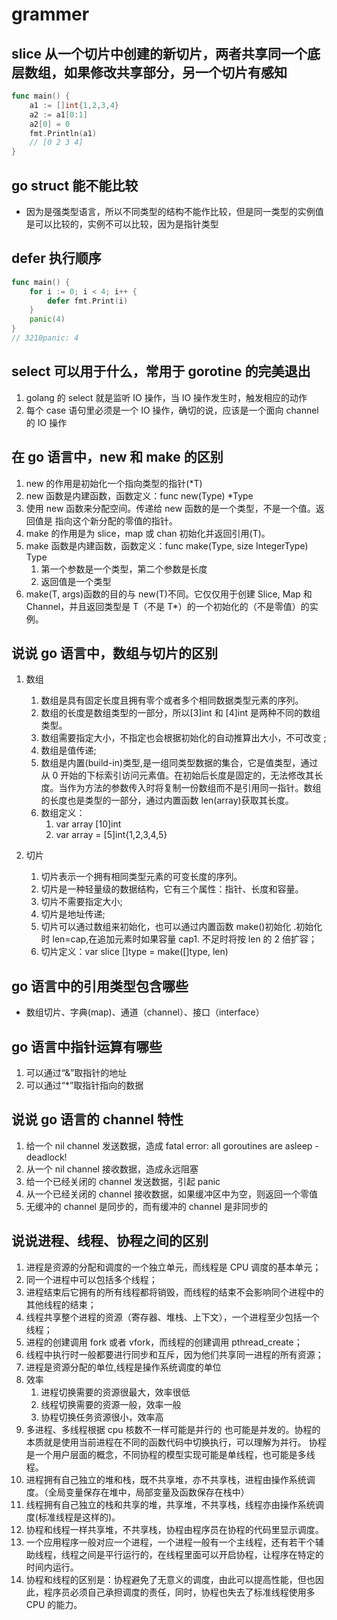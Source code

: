 # grammer

## slice 从一个切片中创建的新切片，两者共享同一个底层数组，如果修改共享部分，另一个切片有感知

```go
func main() {
    a1 := []int{1,2,3,4}
    a2 := a1[0:1]
    a2[0] = 0
    fmt.Println(a1)
    // [0 2 3 4]
}
```

## go struct 能不能比较

- 因为是强类型语言，所以不同类型的结构不能作比较，但是同一类型的实例值是可以比较的，实例不可以比较，因为是指针类型

## defer 执行顺序

```go
func main() {
    for i := 0; i < 4; i++ {
        defer fmt.Print(i)
    }
    panic(4)
}
// 3210panic: 4
```

## select 可以用于什么，常用于 gorotine 的完美退出

1. golang 的 select 就是监听 IO 操作，当 IO 操作发生时，触发相应的动作
1. 每个 case 语句里必须是一个 IO 操作，确切的说，应该是一个面向 channel 的 IO 操作

## 在 go 语言中，new 和 make 的区别

1. new 的作用是初始化一个指向类型的指针(\*T)
1. new 函数是内建函数，函数定义：func new(Type) \*Type
1. 使用 new 函数来分配空间。传递给 new 函数的是一个类型，不是一个值。返回值是 指向这个新分配的零值的指针。
1. make 的作用是为 slice，map 或 chan 初始化并返回引用(T)。
1. make 函数是内建函数，函数定义：func make(Type, size IntegerType) Type
   1. 第一个参数是一个类型，第二个参数是长度
   1. 返回值是一个类型
1. make(T, args)函数的目的与 new(T)不同。它仅仅用于创建 Slice, Map 和 Channel，并且返回类型是 T（不是 T\*）的一个初始化的（不是零值）的实例。

## 说说 go 语言中，数组与切片的区别

1. 数组

   1. 数组是具有固定长度且拥有零个或者多个相同数据类型元素的序列。
   1. 数组的长度是数组类型的一部分，所以[3]int 和 [4]int 是两种不同的数组类型。
   1. 数组需要指定大小，不指定也会根据初始化的自动推算出大小，不可改变 ;
   1. 数组是值传递;
   1. 数组是内置(build-in)类型,是一组同类型数据的集合，它是值类型，通过从 0 开始的下标索引访问元素值。在初始后长度是固定的，无法修改其长度。当作为方法的参数传入时将复制一份数组而不是引用同一指针。数组的长度也是类型的一部分，通过内置函数 len(array)获取其长度。
   1. 数组定义：
      1. var array [10]int
      1. var array = [5]int{1,2,3,4,5}

1. 切片
   1. 切片表示一个拥有相同类型元素的可变长度的序列。
   1. 切片是一种轻量级的数据结构，它有三个属性：指针、长度和容量。
   1. 切片不需要指定大小;
   1. 切片是地址传递;
   1. 切片可以通过数组来初始化，也可以通过内置函数 make()初始化 .初始化时 len=cap,在追加元素时如果容量 cap1. 不足时将按 len 的 2 倍扩容；
   1. 切片定义：var slice []type = make([]type, len)

## go 语言中的引用类型包含哪些

- 数组切片、字典(map)、通道（channel）、接口（interface）

## go 语言中指针运算有哪些

1. 可以通过“&”取指针的地址
1. 可以通过“\*”取指针指向的数据

## 说说 go 语言的 channel 特性

1. 给一个 nil channel 发送数据，造成 fatal error: all goroutines are asleep - deadlock!
1. 从一个 nil channel 接收数据，造成永远阻塞
1. 给一个已经关闭的 channel 发送数据，引起 panic
1. 从一个已经关闭的 channel 接收数据，如果缓冲区中为空，则返回一个零值
1. 无缓冲的 channel 是同步的，而有缓冲的 channel 是非同步的

## 说说进程、线程、协程之间的区别

1. 进程是资源的分配和调度的一个独立单元，而线程是 CPU 调度的基本单元；
1. 同一个进程中可以包括多个线程；
1. 进程结束后它拥有的所有线程都将销毁，而线程的结束不会影响同个进程中的其他线程的结束；
1. 线程共享整个进程的资源（寄存器、堆栈、上下文），一个进程至少包括一个线程；
1. 进程的创建调用 fork 或者 vfork，而线程的创建调用 pthread_create；
1. 线程中执行时一般都要进行同步和互斥，因为他们共享同一进程的所有资源；
1. 进程是资源分配的单位,线程是操作系统调度的单位
1. 效率
   1. 进程切换需要的资源很最大，效率很低
   1. 线程切换需要的资源一般，效率一般
   1. 协程切换任务资源很小，效率高
1. 多进程、多线程根据 cpu 核数不一样可能是并行的 也可能是并发的。协程的本质就是使用当前进程在不同的函数代码中切换执行，可以理解为并行。 协程是一个用户层面的概念，不同协程的模型实现可能是单线程，也可能是多线程。
1. 进程拥有自己独立的堆和栈，既不共享堆，亦不共享栈，进程由操作系统调度。（全局变量保存在堆中，局部变量及函数保存在栈中）
1. 线程拥有自己独立的栈和共享的堆，共享堆，不共享栈，线程亦由操作系统调度(标准线程是这样的)。
1. 协程和线程一样共享堆，不共享栈，协程由程序员在协程的代码里显示调度。
1. 一个应用程序一般对应一个进程，一个进程一般有一个主线程，还有若干个辅助线程，线程之间是平行运行的，在线程里面可以开启协程，让程序在特定的时间内运行。
1. 协程和线程的区别是：协程避免了无意义的调度，由此可以提高性能，但也因此，程序员必须自己承担调度的责任，同时，协程也失去了标准线程使用多 CPU 的能力。
